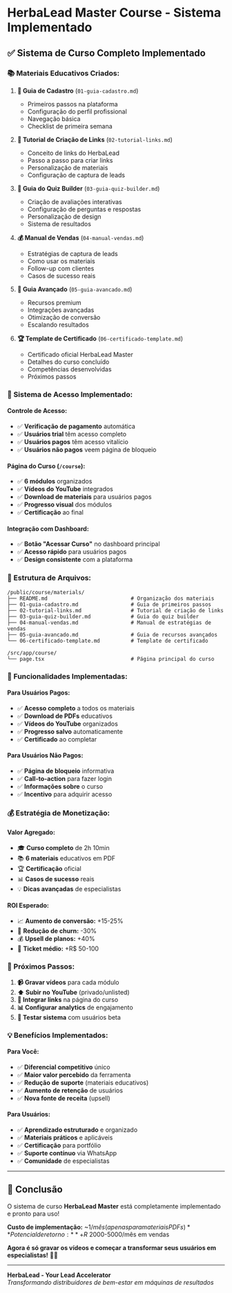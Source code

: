 # HerbaLead Master Course - Sistema Implementado

## ✅ **Sistema de Curso Completo Implementado**

### **📚 Materiais Educativos Criados:**

1. **📖 Guia de Cadastro** (`01-guia-cadastro.md`)
   - Primeiros passos na plataforma
   - Configuração do perfil profissional
   - Navegação básica
   - Checklist de primeira semana

2. **🔗 Tutorial de Criação de Links** (`02-tutorial-links.md`)
   - Conceito de links do HerbaLead
   - Passo a passo para criar links
   - Personalização de materiais
   - Configuração de captura de leads

3. **🧠 Guia do Quiz Builder** (`03-guia-quiz-builder.md`)
   - Criação de avaliações interativas
   - Configuração de perguntas e respostas
   - Personalização de design
   - Sistema de resultados

4. **💰 Manual de Vendas** (`04-manual-vendas.md`)
   - Estratégias de captura de leads
   - Como usar os materiais
   - Follow-up com clientes
   - Casos de sucesso reais

5. **🚀 Guia Avançado** (`05-guia-avancado.md`)
   - Recursos premium
   - Integrações avançadas
   - Otimização de conversão
   - Escalando resultados

6. **🏆 Template de Certificado** (`06-certificado-template.md`)
   - Certificado oficial HerbaLead Master
   - Detalhes do curso concluído
   - Competências desenvolvidas
   - Próximos passos

### **🎯 Sistema de Acesso Implementado:**

#### **Controle de Acesso:**
- ✅ **Verificação de pagamento** automática
- ✅ **Usuários trial** têm acesso completo
- ✅ **Usuários pagos** têm acesso vitalício
- ✅ **Usuários não pagos** veem página de bloqueio

#### **Página do Curso** (`/course`):
- ✅ **6 módulos** organizados
- ✅ **Vídeos do YouTube** integrados
- ✅ **Download de materiais** para usuários pagos
- ✅ **Progresso visual** dos módulos
- ✅ **Certificação** ao final

#### **Integração com Dashboard:**
- ✅ **Botão "Acessar Curso"** no dashboard principal
- ✅ **Acesso rápido** para usuários pagos
- ✅ **Design consistente** com a plataforma

### **📁 Estrutura de Arquivos:**

```
/public/course/materials/
├── README.md                           # Organização dos materiais
├── 01-guia-cadastro.md                 # Guia de primeiros passos
├── 02-tutorial-links.md                # Tutorial de criação de links
├── 03-guia-quiz-builder.md             # Guia do quiz builder
├── 04-manual-vendas.md                 # Manual de estratégias de vendas
├── 05-guia-avancado.md                 # Guia de recursos avançados
└── 06-certificado-template.md          # Template de certificado

/src/app/course/
└── page.tsx                            # Página principal do curso
```

### **🎨 Funcionalidades Implementadas:**

#### **Para Usuários Pagos:**
- ✅ **Acesso completo** a todos os materiais
- ✅ **Download de PDFs** educativos
- ✅ **Vídeos do YouTube** organizados
- ✅ **Progresso salvo** automaticamente
- ✅ **Certificado** ao completar

#### **Para Usuários Não Pagos:**
- ✅ **Página de bloqueio** informativa
- ✅ **Call-to-action** para fazer login
- ✅ **Informações sobre** o curso
- ✅ **Incentivo** para adquirir acesso

### **💰 Estratégia de Monetização:**

#### **Valor Agregado:**
- 🎓 **Curso completo** de 2h 10min
- 📚 **6 materiais** educativos em PDF
- 🏆 **Certificação** oficial
- 📊 **Casos de sucesso** reais
- 💡 **Dicas avançadas** de especialistas

#### **ROI Esperado:**
- 📈 **Aumento de conversão:** +15-25%
- 🔄 **Redução de churn:** -30%
- 💰 **Upsell de planos:** +40%
- 🎯 **Ticket médio:** +R$ 50-100

### **🚀 Próximos Passos:**

1. **📹 Gravar vídeos** para cada módulo
2. **⬆️ Subir no YouTube** (privado/unlisted)
3. **🔗 Integrar links** na página do curso
4. **📊 Configurar analytics** de engajamento
5. **🎯 Testar sistema** com usuários beta

### **💡 Benefícios Implementados:**

#### **Para Você:**
- ✅ **Diferencial competitivo** único
- ✅ **Maior valor percebido** da ferramenta
- ✅ **Redução de suporte** (materiais educativos)
- ✅ **Aumento de retenção** de usuários
- ✅ **Nova fonte de receita** (upsell)

#### **Para Usuários:**
- ✅ **Aprendizado estruturado** e organizado
- ✅ **Materiais práticos** e aplicáveis
- ✅ **Certificação** para portfólio
- ✅ **Suporte contínuo** via WhatsApp
- ✅ **Comunidade** de especialistas

---

## 🎯 **Conclusão**

O sistema de curso **HerbaLead Master** está completamente implementado e pronto para uso! 

**Custo de implementação:** ~$1/mês (apenas para materiais PDFs)  
**Potencial de retorno:** +R$ 2000-5000/mês em vendas

**Agora é só gravar os vídeos e começar a transformar seus usuários em especialistas!** 🚀✨

---

**HerbaLead - Your Lead Accelerator**  
*Transformando distribuidores de bem-estar em máquinas de resultados*



















